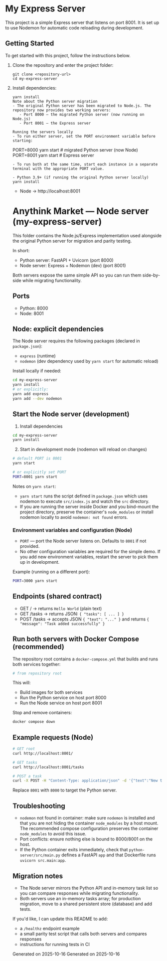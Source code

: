 # My Express Server

This project is a simple Express server that listens on port 8001. It is set up to use Nodemon for automatic code reloading during development.

## Getting Started

To get started with this project, follow the instructions below.

1. Clone the repository and enter the project folder:
   ```
   git clone <repository-url>
   cd my-express-server
   ```

2. Install dependencies:
   ```
   yarn install
   Note about the Python server migration
   - The original Python server has been migrated to Node.js. The repository now provides two working servers:
      - Port 8000 — the migrated Python server (now running on Node.js)
      - Port 8001 — the Express server

   Running the servers locally
   - To run either server, set the PORT environment variable before starting:
      ```
      PORT=8000 yarn start   # migrated Python server (now Node)
      PORT=8001 yarn start   # Express server
      ```
   - To run both at the same time, start each instance in a separate terminal with the appropriate PORT value.

      - Python 3.9+ (if running the original Python server locally)
      yarn install
      ```
      - Node -> http://localhost:8001
   # Anythink Market — Node server (my-express-server)

   This folder contains the Node.js/Express implementation used alongside the original Python server for migration and parity testing.

   In short:

   - Python server: FastAPI + Uvicorn (port 8000)
   - Node server: Express + Nodemon (dev) (port 8001)

   Both servers expose the same simple API so you can run them side-by-side while migrating functionality.

   ## Ports

   - Python: 8000
   - Node: 8001

   ## Node: explicit dependencies

   The Node server requires the following packages (declared in `package.json`):

   - `express` (runtime)
   - `nodemon` (dev dependency used by `yarn start` for automatic reload)

   Install locally if needed:

   ```bash
   cd my-express-server
   yarn install
   # or explicitly:
   yarn add express
   yarn add --dev nodemon
   ```

   ## Start the Node server (development)

   1. Install dependencies

   ```bash
   cd my-express-server
   yarn install
   ```

   2. Start in development mode (nodemon will reload on changes)

   ```bash
   # default PORT is 8001
   yarn start

   # or explicitly set PORT
   PORT=8001 yarn start
   ```

   Notes on `yarn start`:

   - `yarn start` runs the script defined in `package.json` which uses nodemon to execute `src/index.js` and watch the `src` directory.
   - If you are running the server inside Docker and you bind-mount the project directory, preserve the container's `node_modules` or install nodemon locally to avoid `nodemon: not found` errors.

   ### Environment variables and configuration (Node)

   - `PORT` — port the Node server listens on. Defaults to `8001` if not provided.
   - No other configuration variables are required for the simple demo. If you add new environment variables, restart the server to pick them up in development.

   Example (running on a different port):

   ```bash
   PORT=3000 yarn start
   ```

   ## Endpoints (shared contract)

   - GET / -> returns `Hello World` (plain text)
   - GET /tasks -> returns JSON: `{ "tasks": [ ... ] }`
   - POST /tasks -> accepts JSON `{ "text": "..." }` and returns `{ "message": "Task added successfully" }`

   ## Run both servers with Docker Compose (recommended)

   The repository root contains a `docker-compose.yml` that builds and runs both services together:

   ```bash
   # from repository root

   ```

   This will:

   - Build images for both services
   - Run the Python service on host port 8000
   - Run the Node service on host port 8001

   Stop and remove containers:

   ```bash
   docker compose down
   ```

   ## Example requests (Node)

   ```bash
   # GET root
   curl http://localhost:8001/

   # GET tasks
   curl http://localhost:8001/tasks

   # POST a task
   curl -X POST -H "Content-Type: application/json" -d '{"text":"New task"}' http://localhost:8001/tasks
   ```

   Replace `8001` with `8000` to target the Python server.

   ## Troubleshooting

   - `nodemon` not found in container: make sure `nodemon` is installed and that you are not hiding the container `node_modules` by a host mount. The recommended compose configuration preserves the container `node_modules` to avoid this issue.
   - Port conflicts: ensure nothing else is bound to 8000/8001 on the host.
   - If the Python container exits immediately, check that `python-server/src/main.py` defines a FastAPI `app` and that Dockerfile runs `uvicorn src.main:app`.

   ## Migration notes

   - The Node server mirrors the Python API and in-memory task list so you can compare responses while migrating functionality.
   - Both servers use an in-memory tasks array; for production migration, move to a shared persistent store (database) and add tests.

   If you'd like, I can update this README to add:

   - a `/healthz` endpoint example
   - a small parity test script that calls both servers and compares responses
   - instructions for running tests in CI

   Generated on 2025-10-16
      Generated on 2025-10-16
